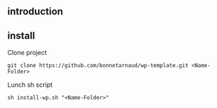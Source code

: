 ## introduction

## install

Clone project

```console 
git clone https://github.com/bonnetarnaud/wp-template.git <Name-Folder>
```

Lunch sh script
```console 
sh install-wp.sh "<Name-Folder>"
```




